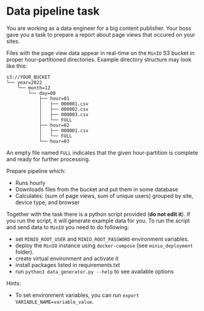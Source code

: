 # Data pipeline task

You are working as a data engineer for a big content publisher.
Your boss gave you a task to prepare a report about page views that occured on your sites.

Files with the page view data appear in real-time on the `MinIO` S3 bucket in proper hour-partitioned directories. Example directory structure may look like this:

```
s3://YOUR_BUCKET
└── year=2022
    └── month=12
        └── day=08
            ├── hour=01
            │   ├── 000001.csv
            │   ├── 000002.csv
            │   ├── 000003.csv
            │   └── FULL
            ├── hour=02
            │   ├── 000001.csv
            │   └── FULL
            └── hour=03
```

An empty file named `FULL` indicates that the given hour-partition is complete and ready for further processing.

Prepare pipeline which:
* Runs hourly
* Downloads files from the bucket and put them in some database
* Calculates: (sum of page views, sum of unique users) grouped by site, device type, and browser

Together with the task there is a python script provided (**do not edit it**). If you run the script, it will generate example data for you.
To run the script and send data to `MinIO` you need to do following:
* set `MINIO_ROOT_USER` and `MINIO_ROOT_PASSWORD` environment variables.
* deploy the `MinIO` instance using `docker-compose` (see `minio_deployment` folder).
* create virtual environment and activate it
* install packages listed in requirements.txt
* run `python3 data_generator.py --help` to see available options

Hints:
* To set environment variables, you can run `export VARIABLE_NAME=variable_value`.
